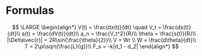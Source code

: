 # Formulas 
$$
\LARGE
\begin{align*}
V(t) = \frac{dx(t)}{dt} \quad V_t = \frac{ds(t)}{dt}\\
a(t) = \frac{dV(t)}{dt}\\
a_n = \frac{V_t^2}{R}\\
\theta = \frac{s(t)}{R}\\
|\Delta\vec{r}| = 2R\sin{\frac{\theta}{2}}\\
V = Wr \\
W = \frac{d\theta}{dt}\\
T = 2\pi\sqrt{\frac{L}{g}}\\
F_s = -k|d_1 - d_2|
\end{align*}
$$

